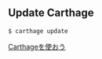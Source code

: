 ## Update Carthage

```
$ carthage update
```

[Carthageを使おう](http://takopomm.hatenablog.com/entry/2015/11/30/233432)
